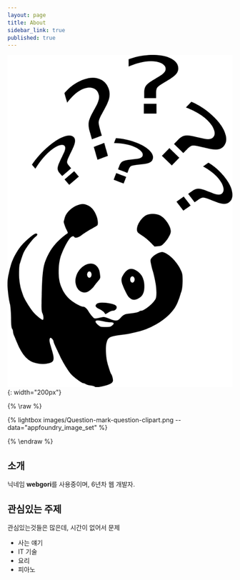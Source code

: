 ```yaml
---
layout: page
title: About
sidebar_link: true
published: true
---
```


![](/assets/images/Question-mark-question-clipart.png){: width="200px"}

{% \raw %}

{% lightbox images/Question-mark-question-clipart.png --data="appfoundry_image_set" %}

{% \endraw %}

## 소개

닉네임 **webgori**를 사용중이며, 6년차 웹 개발자.


## 관심있는 주제

관심있는것들은 많은데, 시간이 없어서 문제

* 사는 얘기
* IT 기술
* 요리
* 피아노
